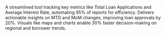 A streamlined tool tracking key metrics like Total Loan Applications and Average Interest Rate, automating 95% of reports for efficiency. Delivers actionable insights on MTD and MoM changes, improving loan approvals by 20%. Visuals like maps and charts enable 30% faster decision-making on regional and borrower trends.
